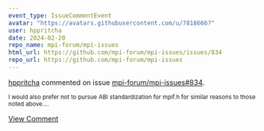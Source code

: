 ```yaml
---
event_type: IssueCommentEvent
avatar: "https://avatars.githubusercontent.com/u/7818666?"
user: hppritcha
date: 2024-02-20
repo_name: mpi-forum/mpi-issues
html_url: https://github.com/mpi-forum/mpi-issues/issues/834
repo_url: https://github.com/mpi-forum/mpi-issues
---
```


<a href='https://github.com/hppritcha' target='_blank'>hppritcha</a> commented on issue <a href='https://github.com/mpi-forum/mpi-issues/issues/834' target='_blank'>mpi-forum/mpi-issues#834</a>.

<small>I would also prefer not to pursue ABI standardization for mpif.h for similar reasons to those noted above....</small>

<a href='https://github.com/mpi-forum/mpi-issues/issues/834' target='_blank'>View Comment</a>